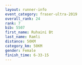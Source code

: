 ```yaml
---
layout: runner-info 
event_category: fraser-ultra-2019 
overall_rank: 24
rank: 7
bib: 5507
first_name: Ruhaini Bt
last_name: Ramli
distance: 50KM
category_km: 50KM
gender: Female
finish_time: 6-33-15
---
```

